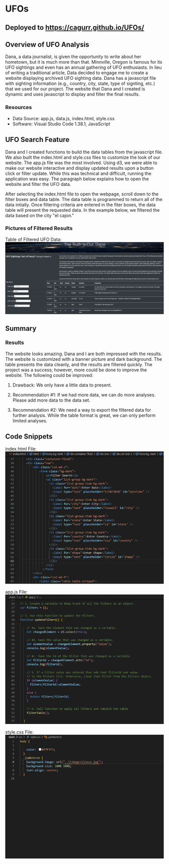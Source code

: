 # UFOs

## Deployed to https://cagurr.github.io/UFOs/

## Overview of UFO Analysis

Dana, a data journalist, is given the opportunity to write about her hometown, but it is much more than that.  Minnville, Oregon is famous for its UFO sightings and even has an annual gathering of UFO enthusiasts.  In lieu of writing a traditional article, Data decided to engage me to create a website displaying archived UFO sighting data.  Dana has a javascript file with sighting information (e.g., country, city, state, type of signting, etc.) that we used for our project.  The website that Dana and I created is dynamic and uses javascript to display and filter the final results.
 
### Resources

* Data Source:  app.js, data.js, index.html, style.css
* Software:  Visual Studio Code 1.38.1, JavaScript 

## UFO Search Feature

Dana and I created functions to build the data tables from the javascript file.  We also built the index.html and style.css files to customize the look of our website.  The app.js file was the most involved.  Using d3, we were able to make our website interactive and display updated results upon a button click or filter update.  While this was technical and difficult, running the application was easy.  The paragraph below explains how to open the website and filter the UFO data.

After selecting the index.html file to open the webpage, scroll down to the filter boxes and data table.  The data table is programmed to return all of the data intially.  Once filtering criteria are entered in the fiter boxes, the data table will present the requested data.  In the example below, we filtered the data based on the city "el cajon."

### Pictures of Filtered Results

Table of Filtered UFO Data:
![challenge.png](Resources/challenge.png)

## Summary

### Results

The website looks amazing.  Dana and I are both impressed with the results.  The website is customized with a banner picture and dark background.  The table presents the data cleanly, and the results are filtered quickly.  The project was a success; however, more could be done to improve the website.  The following could be improved:

1.  Drawback:  We only have a little data to present.   

2.  Recommendation #1:  If we had more data, we can do more analyses.  Please add more data to the data set.

3.  Recommendation #2:  We need a way to export the filtered data for further analysis.  While the table format is great, we can only perform limited analyses.

## Code Snippets

index.html File:
![fupdateI.png](Resources/fupdateI.png)

app.js File:
![fupdate.png](Resources/fupdate.png)

style.css File:
![style.png](Resources/style.png)
